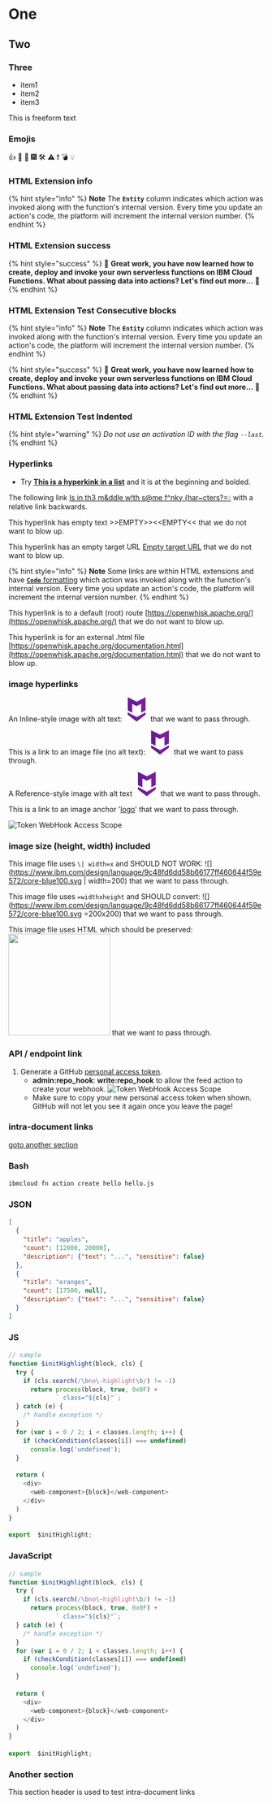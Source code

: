 # One

## Two

### Three

- item1
- item2
- item3

This is freeform text

### Emojis

:+1: :100: :1st_place_medal: :fireworks: :hammer_and_wrench: :warning: :exclamation: :bomb: :bulb:

### HTML Extension info

{% hint style="info" %}
**Note** The **`Entity`** column indicates which action was invoked along with the function's internal version. Every time you update an action's code, the platform will increment the internal version number.
{% endhint %}

### HTML Extension success

{% hint style="success" %}
🎉 **Great work, you have now learned how to create, deploy and invoke your own serverless functions on IBM Cloud Functions. What about passing data into actions? Let's find out more…** 🎉
{% endhint %}

### HTML Extension Test Consecutive blocks

{% hint style="info" %}
**Note** The **`Entity`** column indicates which action was invoked along with the function's internal version. Every time you update an action's code, the platform will increment the internal version number.
{% endhint %}

{% hint style="success" %}
🎉 **Great work, you have now learned how to create, deploy and invoke your own serverless functions on IBM Cloud Functions. What about passing data into actions? Let's find out more…** 🎉
{% endhint %}

### HTML Extension Test Indented

  {% hint style="warning" %}
  _Do not use an activation ID with the flag `--last`._
  {% endhint %}

### Hyperlinks

- Try **[This is a hyperkink in a list](201-using-event-providers/README.md)** and it is at the beginning and bolded.

The following link [Is in th3 m&ddle w!th s@me f^nky {har~cters?=:droplet:](../README.md) with a relative link backwards.

This hyperlink has empty text >>EMPTY>>[](README.md)<<EMPTY<< that we do not want to blow up.

This hyperlink has an empty target URL [Empty target URL]() that we do not want to blow up.

{% hint style="info" %}
**Note** Some links are within HTML extensions and have [**`Code`** formatting](https://openwhisk.apache.org/) which action was invoked along with the function's internal version. Every time you update an action's code, the platform will increment the internal version number.
{% endhint %}

This hyperlink is to a default (root) route [https://openwhisk.apache.org/](https://openwhisk.apache.org/) that we do not want to blow up.

This hyperlink is for an external .html file [https://openwhisk.apache.org/documentation.html](https://openwhisk.apache.org/documentation.html) that we do not want to blow up.

### image hyperlinks

An Inline-style image with alt text: ![alt text](https://github.com/adam-p/markdown-here/raw/master/src/common/images/icon48.png "Logo Title Text 1") that we want to pass through.

This is a link to an image file (no alt text): ![](https://github.com/adam-p/markdown-here/raw/master/src/common/images/icon48.png) that we want to pass through.

A Reference-style image with alt text ![alt text][logo] that we want to pass through.

[logo]: https://github.com/adam-p/markdown-here/raw/master/src/common/images/icon48.png "Logo Title Text 2"

This is a link to an image anchor '[logo](https://github.com/adam-p/markdown-here/raw/master/src/common/images/icon48.png)' that we want to pass through.

![Token WebHook Access Scope](images/github-access-scope-repo-hook.png)

### image size (height, width) included

This image file uses `\| width=x` and SHOULD NOT WORK: ![](https://www.ibm.com/design/language/9c48fd6dd58b66177ff460644f59e572/core-blue100.svg | width=200) that we want to pass through.

This image file uses `=widthxheight` and SHOULD convert: ![](https://www.ibm.com/design/language/9c48fd6dd58b66177ff460644f59e572/core-blue100.svg =200x200) that we want to pass through.

This image file uses HTML which should be preserved:
<img src="https://www.ibm.com/design/language/9c48fd6dd58b66177ff460644f59e572/core-blue100.svg" width="200" height="200"></img>
that we want to pass through.

### API / endpoint link

1. Generate a GitHub [personal access token](https://github.com/settings/tokens).
      * **admin:repo_hook**: **write:repo_hook** to allow the feed action to create your webhook.
    ![Token WebHook Access Scope](images/github-access-scope-repo-hook.png)
    * Make sure to copy your new personal access token when shown. GitHub will not let you see it again once you leave the page!

### intra-document links

[goto another section](#another-section)

### Bash

```bash
ibmcloud fn action create hello hello.js
```

### JSON

```json
[
  {
    "title": "apples",
    "count": [12000, 20000],
    "description": {"text": "...", "sensitive": false}
  },
  {
    "title": "oranges",
    "count": [17500, null],
    "description": {"text": "...", "sensitive": false}
  }
]

```

### JS

```js
// sample
function $initHighlight(block, cls) {
  try {
    if (cls.search(/\bno\-highlight\b/) != -1)
      return process(block, true, 0x0F) +
             ` class="${cls}"`;
  } catch (e) {
    /* handle exception */
  }
  for (var i = 0 / 2; i < classes.length; i++) {
    if (checkCondition(classes[i]) === undefined)
      console.log('undefined');
  }

  return (
    <div>
      <web-component>{block}</web-component>
    </div>
  )
}

export  $initHighlight;
```

### JavaScript

```javascript
// sample
function $initHighlight(block, cls) {
  try {
    if (cls.search(/\bno\-highlight\b/) != -1)
      return process(block, true, 0x0F) +
             ` class="${cls}"`;
  } catch (e) {
    /* handle exception */
  }
  for (var i = 0 / 2; i < classes.length; i++) {
    if (checkCondition(classes[i]) === undefined)
      console.log('undefined');
  }

  return (
    <div>
      <web-component>{block}</web-component>
    </div>
  )
}

export  $initHighlight;
```

### Another section

This section header is used to test intra-document links
